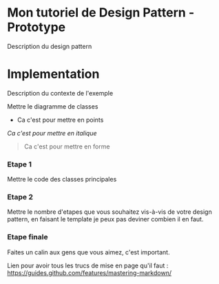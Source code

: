 # Mon tutoriel de Design Pattern - Prototype

Description du design pattern

# Implementation

Description du contexte de l'exemple

Mettre le diagramme de classes

- Ca c'est pour mettre en points

*Ca c'est pour mettre en italique*

> Ca c'est pour mettre en forme

### Etape 1

Mettre le code des classes principales

### Etape 2

Mettre le nombre d'etapes que vous souhaitez vis-à-vis de votre design pattern, en faisant le template je peux pas deviner combien il en faut.

### Etape finale

Faites un calin aux gens que vous aimez, c'est important.

Lien pour avoir tous les trucs de mise en page qu'il faut : https://guides.github.com/features/mastering-markdown/
